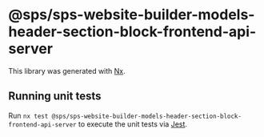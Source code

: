 # @sps/sps-website-builder-models-header-section-block-frontend-api-server

This library was generated with [Nx](https://nx.dev).

## Running unit tests

Run `nx test @sps/sps-website-builder-models-header-section-block-frontend-api-server` to execute the unit tests via [Jest](https://jestjs.io).

